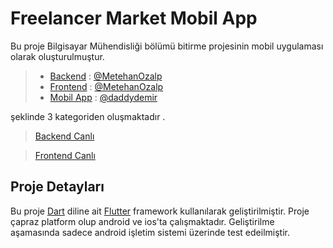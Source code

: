 # Freelancer Market Mobil App

Bu proje Bilgisayar Mühendisliği bölümü bitirme projesinin mobil uygulaması olarak oluşturulmuştur.

> * [Backend](https://github.com/MetehanOzalp/FreelancerMarket-Backend) :  [@MetehanOzalp](https://github.com/MetehanOzalp)
> * [Frontend](https://github.com/MetehanOzalp/FreelancerMarket-Frontend) : [@MetehanOzalp](https://github.com/MetehanOzalp)
> * [Mobil App](https://github.com/daddydemir/FreelancerMarket-MobilApp) : [@daddydemir](https://github.com/daddydemir)

şeklinde 3 kategoriden oluşmaktadır .
> [Backend Canlı](http://freelancermarket-backend.herokuapp.com/swagger-ui.html#/)

> [Frontend Canlı](https://freelancer-market.netlify.app/)

## Proje Detayları

Bu proje [Dart](https://github.com/topics/dart) diline ait [Flutter](https://github.com/topics/flutter) framework kullanılarak geliştirilmiştir. Proje çapraz platform olup android ve ios'ta çalışmaktadır. Geliştirilme aşamasında sadece android işletim sistemi üzerinde test edeilmiştir.
